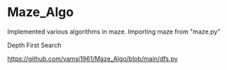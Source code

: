 # Maze_Algo

Implemented various algorithms in maze. Importing maze from "maze.py"

Depth First Search

https://github.com/vamsi1961/Maze_Algo/blob/main/dfs.py
